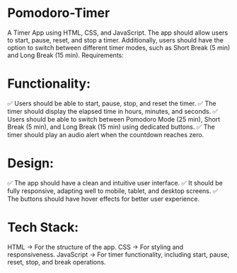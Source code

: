 # Pomodoro-Timer
 A Timer App using HTML, CSS, and JavaScript. The app should allow users to start, pause, reset, and stop a timer. Additionally, users should have the option to switch between different timer modes, such as Short Break (5 min) and Long Break (15 min). 
Requirements:
# Functionality:
✅ Users should be able to start, pause, stop, and reset the timer.
✅ The timer should display the elapsed time in hours, minutes, and seconds.
✅ Users should be able to switch between Pomodoro Mode (25 min), Short Break (5 min), and Long Break (15 min) using dedicated buttons.
✅ The timer should play an audio alert when the countdown reaches zero.
# Design:
✅ The app should have a clean and intuitive user interface.
✅ It should be fully responsive, adapting well to mobile, tablet, and desktop screens.
✅ The buttons should have hover effects for better user experience.

# Tech Stack:
HTML → For the structure of the app.
CSS → For styling and responsiveness.
JavaScript → For timer functionality, including start, pause, reset, stop, and break operations.


